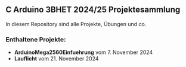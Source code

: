 ## C Arduino 3BHET 2024/25 Projektesammlung

In diesem Repository sind alle Projekte, Übungen und co.

### Enthaltene Projekte:
 - **ArduinoMega2560Einfuehrung** vom 7. November 2024
 - **Lauflicht** vom 21. November 2024